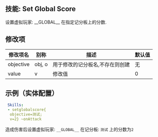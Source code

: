 技能: Set Global Score
--------------------------

设置虚拟玩家: \_\_GLOBAL\_\_ 在指定记分板上的分数.

修改项
----------

| 修改项名 | 别称    | 描述                                                                                                    | 默认值 |
|-----------|------------|----------------------------------------------------------------------------------------------------------------|---------------|
| objective | obj, o  | 用于修改的记分板名,不存在则创建 | 无 |
| value     | v       | 修改值 | 0 |
                                                                            
示例（实体配置）
----

```yaml
 Skills:
 - setglobalscore{
  objective=测试;
  v=2} ~onAttack
```
造成伤害后设置虚拟玩家: `__GLOBAL__` 在记分板: `测试` 上的分数为`2`